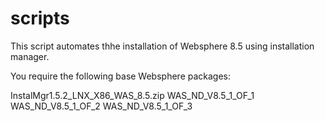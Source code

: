 scripts
=======

This script automates thhe installation of Websphere 8.5 using installation manager.

You require the following base Websphere packages:

InstalMgr1.5.2_LNX_X86_WAS_8.5.zip
WAS_ND_V8.5_1_OF_1
WAS_ND_V8.5_1_OF_2
WAS_ND_V8.5_1_OF_3


